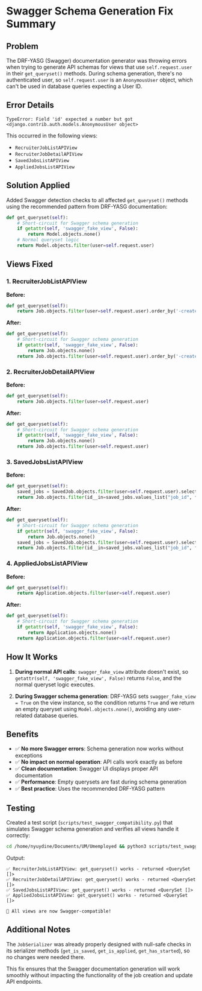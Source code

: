 # Swagger Schema Generation Fix Summary

## Problem
The DRF-YASG (Swagger) documentation generator was throwing errors when trying to generate API schemas for views that use `self.request.user` in their `get_queryset()` methods. During schema generation, there's no authenticated user, so `self.request.user` is an `AnonymousUser` object, which can't be used in database queries expecting a User ID.

## Error Details
```
TypeError: Field 'id' expected a number but got <django.contrib.auth.models.AnonymousUser object>
```

This occurred in the following views:
- `RecruiterJobListAPIView`
- `RecruiterJobDetailAPIView` 
- `SavedJobsListAPIView`
- `AppliedJobsListAPIView`

## Solution Applied

Added Swagger detection checks to all affected `get_queryset()` methods using the recommended pattern from DRF-YASG documentation:

```python
def get_queryset(self):
    # Short-circuit for Swagger schema generation
    if getattr(self, 'swagger_fake_view', False):
        return Model.objects.none()
    # Normal queryset logic
    return Model.objects.filter(user=self.request.user)
```

## Views Fixed

### 1. RecruiterJobListAPIView
**Before:**
```python
def get_queryset(self):
    return Job.objects.filter(user=self.request.user).order_by('-created_at')
```

**After:**
```python
def get_queryset(self):
    # Short-circuit for Swagger schema generation
    if getattr(self, 'swagger_fake_view', False):
        return Job.objects.none()
    return Job.objects.filter(user=self.request.user).order_by('-created_at')
```

### 2. RecruiterJobDetailAPIView
**Before:**
```python
def get_queryset(self):
    return Job.objects.filter(user=self.request.user)
```

**After:**
```python
def get_queryset(self):
    # Short-circuit for Swagger schema generation
    if getattr(self, 'swagger_fake_view', False):
        return Job.objects.none()
    return Job.objects.filter(user=self.request.user)
```

### 3. SavedJobsListAPIView
**Before:**
```python
def get_queryset(self):
    saved_jobs = SavedJob.objects.filter(user=self.request.user).select_related("job")
    return Job.objects.filter(id__in=saved_jobs.values_list("job_id", flat=True))
```

**After:**
```python
def get_queryset(self):
    # Short-circuit for Swagger schema generation
    if getattr(self, 'swagger_fake_view', False):
        return Job.objects.none()
    saved_jobs = SavedJob.objects.filter(user=self.request.user).select_related("job")
    return Job.objects.filter(id__in=saved_jobs.values_list("job_id", flat=True))
```

### 4. AppliedJobsListAPIView
**Before:**
```python
def get_queryset(self):
    return Application.objects.filter(user=self.request.user)
```

**After:**
```python
def get_queryset(self):
    # Short-circuit for Swagger schema generation
    if getattr(self, 'swagger_fake_view', False):
        return Application.objects.none()
    return Application.objects.filter(user=self.request.user)
```

## How It Works

1. **During normal API calls**: `swagger_fake_view` attribute doesn't exist, so `getattr(self, 'swagger_fake_view', False)` returns `False`, and the normal queryset logic executes.

2. **During Swagger schema generation**: DRF-YASG sets `swagger_fake_view = True` on the view instance, so the condition returns `True` and we return an empty queryset using `Model.objects.none()`, avoiding any user-related database queries.

## Benefits

- ✅ **No more Swagger errors**: Schema generation now works without exceptions
- ✅ **No impact on normal operation**: API calls work exactly as before
- ✅ **Clean documentation**: Swagger UI displays proper API documentation
- ✅ **Performance**: Empty querysets are fast during schema generation
- ✅ **Best practice**: Uses the recommended DRF-YASG pattern

## Testing

Created a test script (`scripts/test_swagger_compatibility.py`) that simulates Swagger schema generation and verifies all views handle it correctly:

```bash
cd /home/nyuydine/Documents/UM/Umemployed && python3 scripts/test_swagger_compatibility.py
```

Output:
```
✅ RecruiterJobListAPIView: get_queryset() works - returned <QuerySet []>
✅ RecruiterJobDetailAPIView: get_queryset() works - returned <QuerySet []>
✅ SavedJobsListAPIView: get_queryset() works - returned <QuerySet []>
✅ AppliedJobsListAPIView: get_queryset() works - returned <QuerySet []>

🎉 All views are now Swagger-compatible!
```

## Additional Notes

The `JobSerializer` was already properly designed with null-safe checks in its serializer methods (`get_is_saved`, `get_is_applied`, `get_has_started`), so no changes were needed there.

This fix ensures that the Swagger documentation generation will work smoothly without impacting the functionality of the job creation and update API endpoints.

